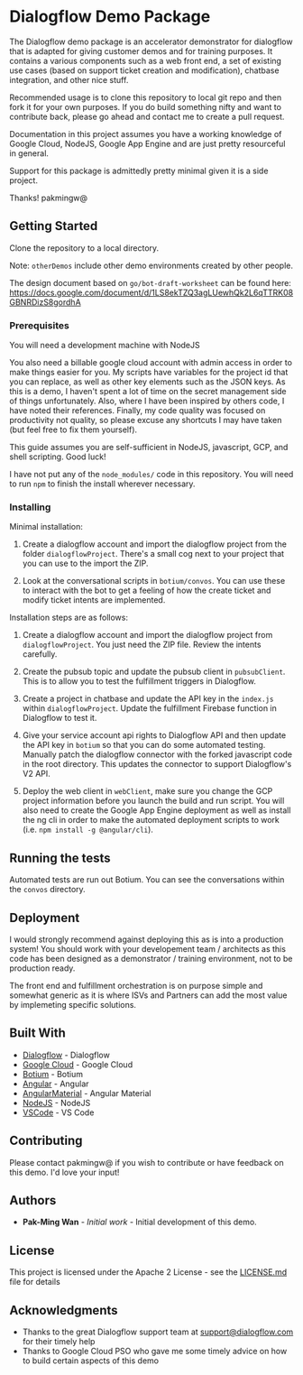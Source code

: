 # Dialogflow Demo Package

The Dialogflow demo package is an accelerator demonstrator for dialogflow that is adapted for giving customer demos and for training purposes. It contains a various components such as a web front end, a set of existing use cases (based on support ticket creation and modification), chatbase integration, and other nice stuff.

Recommended usage is to clone this repository to local git repo and then fork it for your own purposes. If you do build something nifty and want to contribute back, please go ahead and contact me to create a pull request.

Documentation in this project assumes you have a working knowledge of Google Cloud, NodeJS, Google App Engine and are just pretty resourceful in general.

Support for this package is admittedly pretty minimal given it is a side project. 

Thanks! pakmingw@

## Getting Started

Clone the repository to a local directory. 

Note: `otherDemos` include other demo environments created by other people.

The design document based on `go/bot-draft-worksheet` can be found here: https://docs.google.com/document/d/1LS8ekTZQ3agLUewhQk2L6qTTRK08GBNRDizS8gordhA

### Prerequisites

You will need a development machine with NodeJS 

You also need a billable google cloud account with admin access in order to make things easier for you. My scripts have variables for the project id that you can replace, as well as other key elements such as the JSON keys. As this is a demo, I haven't spent a lot of time on the secret management side of things unfortunately.  Also, where I have been inspired by others code, I have noted their references. Finally, my code quality was focused on productivity not quality, so please excuse any shortcuts I may have taken (but feel free to fix them yourself).

This guide assumes you are self-sufficient in NodeJS, javascript, GCP, and shell scripting. Good luck!

I have not put any of the `node_modules/` code in this repository. You will need to run `npm` to finish the install wherever necessary.

### Installing

Minimal installation:

1. Create a dialogflow account and import the dialogflow project from the folder `dialogflowProject`. There's a small cog next to your project that you can use to the import the ZIP. 

2. Look at the conversational scripts in `botium/convos`. You can use these to interact with the bot to get a feeling of how the create ticket and modify ticket intents are implemented.

Installation steps are as follows:

1. Create a dialogflow account and import the dialogflow project from `dialogflowProject`. You just need the ZIP file. Review the intents carefully.

2. Create the pubsub topic and update the pubsub client in `pubsubClient`. This is to allow you to test the fulfillment triggers in Dialogflow.

3. Create a project in chatbase and update the API key in the `index.js` within `dialogflowProject`.  Update the fulfillment Firebase function in Dialogflow to test it.

4. Give your service account api rights to Dialogflow API and then update the API key in `botium` so that you can do some automated testing. Manually patch the dialogflow connector with the forked javascript code in the root directory. This updates the connector to support Dialogflow's V2 API.

5. Deploy the web client in `webClient`, make sure you change the GCP project information before you launch the build and run script. You will also need to create the Google App Engine deployment as well as install the ng cli in order to make the automated deployment scripts to work (i.e. `npm install -g @angular/cli`).

## Running the tests

Automated tests are run out Botium. You can see the conversations within the `convos` directory.

## Deployment

I would strongly recommend against deploying this as is into a production system! You should work with your developement team / architects as this code has been designed as a demonstrator / training environment, not to be production ready.

The front end and fulfillment orchestration is on purpose simple and somewhat generic as it is where ISVs and Partners can add the most value by implemeting specific solutions.

## Built With

* [Dialogflow](https://dialogflow.com/) - Dialogflow
* [Google Cloud](https://cloud.google.com/) - Google Cloud
* [Botium](http://www.botium.at/) - Botium
* [Angular](https://angular.io/) - Angular
* [AngularMaterial](https://material.angular.io/) - Angular Material
* [NodeJS](https://nodejs.org/en/) - NodeJS
* [VSCode](https://code.visualstudio.com/) - VS Code

## Contributing

Please contact pakmingw@ if you wish to contribute or have feedback on this demo. I'd love your input!

## Authors

* **Pak-Ming Wan** - *Initial work* - Initial development of this demo.

## License

This project is licensed under the Apache 2 License - see the [LICENSE.md](LICENSE.md) file for details

## Acknowledgments

* Thanks to the great Dialogflow support team at support@dialogflow.com for their timely help
* Thanks to Google Cloud PSO who gave me some timely advice on how to build certain aspects of this demo
